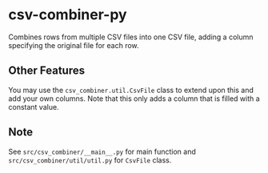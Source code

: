# csv-combiner-py

Combines rows from multiple CSV files into one CSV file, adding a column specifying the original file for each row.

## Other Features

You may use the `csv_combiner.util.CsvFile` class to extend upon this and add your own columns. Note that this only adds a column that is filled with a constant value.

## Note

See `src/csv_combiner/__main__.py` for main function and `src/csv_combiner/util/util.py` for `CsvFile` class.